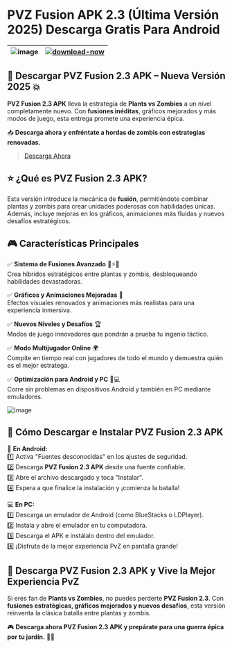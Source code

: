 # PVZ Fusion APK 2.3 (Última Versión 2025) Descarga Gratis Para Android

| ![image](https://github.com/user-attachments/assets/c6934c93-4512-4b6a-8eb3-f7b8226eb415) | [![download-now](https://github.com/user-attachments/assets/22657e67-9d2d-46af-a41a-5d365d2ddc1f)](https://modhello.io/pvz-fusion.html)  |
|:-------------------------------------------------:|-----------------------|

## 🌿 **Descargar PVZ Fusion 2.3 APK – Nueva Versión 2025** 💥  

**PVZ Fusion 2.3 APK** lleva la estrategia de **Plants vs Zombies** a un nivel completamente nuevo. Con **fusiones inéditas**, gráficos mejorados y más modos de juego, esta entrega promete una experiencia épica.  

📥 **Descarga ahora y enfréntate a hordas de zombis con estrategias renovadas.**  

> [Descarga Ahora](https://modhello.io/pvz-fusion.html)

## ⭐ **¿Qué es PVZ Fusion 2.3 APK?**  

Esta versión introduce la mecánica de **fusión**, permitiéndote combinar plantas y zombis para crear unidades poderosas con habilidades únicas. Además, incluye mejoras en los gráficos, animaciones más fluidas y nuevos desafíos estratégicos.  

## 🎮 **Características Principales**  

✅ **Sistema de Fusiones Avanzado** 🌱⚡💀  
Crea híbridos estratégicos entre plantas y zombis, desbloqueando habilidades devastadoras.  

✅ **Gráficos y Animaciones Mejoradas** 🎨  
Efectos visuales renovados y animaciones más realistas para una experiencia inmersiva.  

✅ **Nuevos Niveles y Desafíos** 🏆  
Modos de juego innovadores que pondrán a prueba tu ingenio táctico.  

✅ **Modo Multijugador Online** 🌍  
Compite en tiempo real con jugadores de todo el mundo y demuestra quién es el mejor estratega.  

✅ **Optimización para Android y PC** 📱💻  
Corre sin problemas en dispositivos Android y también en PC mediante emuladores.  

![image](https://github.com/user-attachments/assets/869953c0-e874-4f49-93f9-c9a9eaa0bb38)

## 📌 **Cómo Descargar e Instalar PVZ Fusion 2.3 APK**  

📱 **En Android:**  
1️⃣ Activa "Fuentes desconocidas" en los ajustes de seguridad.  
2️⃣ Descarga **PVZ Fusion 2.3 APK** desde una fuente confiable.  
3️⃣ Abre el archivo descargado y toca "Instalar".  
4️⃣ Espera a que finalice la instalación y ¡comienza la batalla!  

💻 **En PC:**  
1️⃣ Descarga un emulador de Android (como BlueStacks o LDPlayer).  
2️⃣ Instala y abre el emulador en tu computadora.  
3️⃣ Descarga el APK e instálalo dentro del emulador.  
4️⃣ ¡Disfruta de la mejor experiencia PvZ en pantalla grande!  

## 🚀 **Descarga PVZ Fusion 2.3 APK y Vive la Mejor Experiencia PvZ**  

Si eres fan de **Plants vs Zombies**, no puedes perderte **PVZ Fusion 2.3**. Con **fusiones estratégicas, gráficos mejorados y nuevos desafíos**, esta versión reinventa la clásica batalla entre plantas y zombis.  

🎮 **Descarga ahora PVZ Fusion 2.3 APK y prepárate para una guerra épica por tu jardín.** 🌿🔥  
